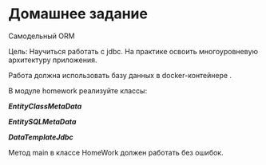 # Домашнее задание
Самодельный ORM

Цель:
Научиться работать с jdbc.
На практике освоить многоуровневую архитектуру приложения.

Работа должна использовать базу данных в docker-контейнере .

В модуле homework реализуйте классы:

***EntityClassMetaData***

***EntitySQLMetaData***

***DataTemplateJdbc***

Метод main в классе HomeWork должен работать без ошибок.